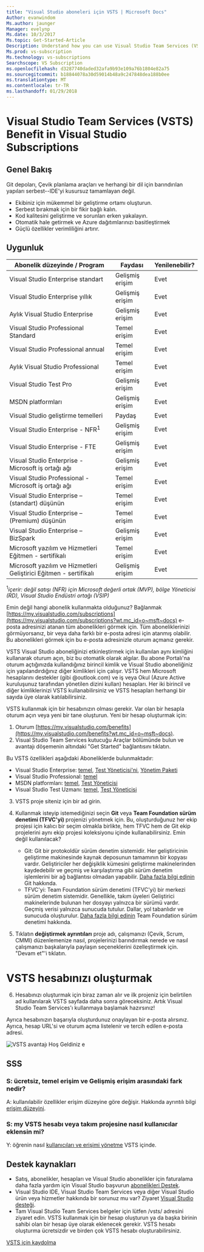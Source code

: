 ```yaml
---
title: "Visual Studio aboneleri için VSTS | Microsoft Docs"
Author: evanwindom
Ms.author: jaunger
Manager: evelynp
Ms.date: 10/3/2017
Ms.topic: Get-Started-Article
Description: Understand how you can use Visual Studio Team Services (VSTS) as a Visual Studio subscriber.
Ms.prod: vs-subscription
Ms.technology: vs-subscriptions
Searchscope: VS Subscription
ms.openlocfilehash: d3287740daded32afa9b93e109a76b1804e82a75
ms.sourcegitcommit: b18844078a30d59014b48a9c247848dea188b0ee
ms.translationtype: MT
ms.contentlocale: tr-TR
ms.lasthandoff: 01/29/2018
---
```

# <a name="visual-studio-team-services-vsts-benefit-in-visual-studio-subscriptions"></a>Visual Studio Team Services (VSTS) Benefit in Visual Studio Subscriptions

## <a name="overview"></a>Genel Bakış 
Git depoları, Çevik planlama araçları ve herhangi bir dil için barındırılan yapıları serbest--IDE'yi kusursuz tamamlayan değil. 
- Ekibiniz için mükemmel bir geliştirme ortamı oluşturun. 
- Serbest bırakmak için bir fikir bağlı kalın. 
- Kod kalitesini geliştirme ve sorunları erken yakalayın.
- Otomatik hale getirmek ve Azure dağıtımlarınızı basitleştirmek
- Güçlü özellikler verimliliğini artırır. 

## <a name="eligibility"></a>Uygunluk
| Abonelik düzeyinde / Program                                                  | Faydası               | Yenilenebilir?                                                         |
|-------------------------------------------------------------------------------|-----------------------|--------------------------------------------------------------------|
| Visual Studio Enterprise standart                                             | Gelişmiş erişim       |  Evet                                                               |
| Visual Studio Enterprise yıllık                                               | Gelişmiş erişim       |  Evet                                                               |
| Aylık Visual Studio Enterprise                                              | Gelişmiş erişim       |  Evet                                                               |
| Visual Studio Professional Standard                                           | Temel erişim          |  Evet                                                               |
| Visual Studio Professional annual                                             | Temel erişim          |  Evet                                                               | 
| Aylık Visual Studio Professional                                            | Temel erişim          |  Evet                                                               |
| Visual Studio Test Pro                                                        | Gelişmiş erişim       |  Evet                                                               |
| MSDN platformları                                                                | Gelişmiş erişim       |  Evet                                                               |
| Visual Studio geliştirme temelleri                                                  | Paydaş           |  Evet                                                               |
| Visual Studio Enterprise - NFR<sup>1</sup>                                               | Gelişmiş erişim       |  Evet                                                               |
| Visual Studio Enterprise - FTE                                                | Gelişmiş erişim       |  Evet                                                               |
| Visual Studio Enterprise - Microsoft iş ortağı ağı                          | Gelişmiş erişim       |  Evet                                                               |
| Visual Studio Professional - Microsoft iş ortağı ağı                        | Temel erişim          |  Evet                                                               |
| Visual Studio Enterprise – (standart) düşünün                                 | Temel erişim          |  Evet                                                               |
| Visual Studio Enterprise – (Premium) düşünün                                  | Temel erişim          |  Evet                                                               |
| Visual Studio Enterprise – BizSpark                                           | Gelişmiş erişim       |  Evet                                                               |
| Microsoft yazılım ve Hizmetleri Eğitmen - sertifikalı                             | Temel erişim          |  Evet                                                               |
| Microsoft yazılım ve Hizmetleri Geliştirici Eğitmen - sertifikalı                   | Gelişmiş erişim       |  Evet                                                               |

<sup>1</sup>*içerir: değil satışı (NFR) için Microsoft değerli ortak (MVP), bölge Yöneticisi (RD), Visual Studio Endüstri ortağı (VSIP)*   

Emin değil hangi abonelik kullanmakta olduğunuz?  Bağlanmak [https://my.visualstudio.com/subscriptions](https://my.visualstudio.com/subscriptions?wt.mc_id=o~msft~docs) e-posta adresinizi atanan tüm abonelikleri görmek için. Tüm aboneliklerinizi görmüyorsanız, bir veya daha farklı bir e-posta adresi için atanmış olabilir.  Bu abonelikleri görmek için bu e-posta adresinizle oturum açmanız gerekir. 

VSTS Visual Studio aboneliğinizi etkinleştirmek için kullanılan aynı kimliğini kullanarak oturum açın, biz bu otomatik olarak algılar. Bu abone Portalı'na oturum açtığınızda kullandığınız birincil kimlik ve Visual Studio aboneliğiniz için yapılandırdığınız diğer kimlikleri için çalışır. VSTS hem Microsoft hesaplarını destekler (gibi @outlook.com) ve iş veya Okul (Azure Active kuruluşunuz tarafından yönetilen dizini kullan) hesapları. Her iki birincil ve diğer kimliklerinizi VSTS kullanabilirsiniz ve VSTS hesapları herhangi bir sayıda üye olarak katılabilirsiniz.

VSTS kullanmak için bir hesabınızın olması gerekir. Var olan bir hesapla oturum açın veya yeni bir tane oluşturun.  Yeni bir hesap oluşturmak için:
1.  Oturum [https://my.visualstudio.com/benefits](https://my.visualstudio.com/benefits?wt.mc_id=o~msft~docs).
2.  Visual Studio Team Services kutucuğu Araçlar bölümünde bulun ve avantajı döşemenin altındaki "Get Started" bağlantısını tıklatın.   

Bu VSTS özellikleri aşağıdaki Aboneliklerde bulunmaktadır: 
- Visual Studio Enterprise: [temel](https://www.visualstudio.com/team-services/compare-features/), [Test Yöneticisi'ni](https://marketplace.visualstudio.com/items?itemName=ms.vss-testmanager-web), [Yönetim Paketi](https://marketplace.visualstudio.com/items?itemName=ms.feed)
- Visual Studio Professional: [temel](https://www.visualstudio.com/team-services/compare-features/)
- MSDN platformları: [temel](https://www.visualstudio.com/team-services/compare-features/), [Test Yöneticisi](https://marketplace.visualstudio.com/items?itemName=ms.vss-testmanager-web)
- Visual Studio Test Uzmanı: [temel](https://www.visualstudio.com/team-services/compare-features/), [Test Yöneticisi](https://marketplace.visualstudio.com/items?itemName=ms.vss-testmanager-web)

3.  VSTS proje siteniz için bir ad girin.  

4.  Kullanmak isteyip istemediğinizi seçin **Git** veya **Team Foundation sürüm denetimi (TFVC'yi)** projenizi yönetmek için.  Bu, oluşturduğunuz her ekip projesi için kalıcı bir seçim olmakla birlikte, hem TFVC hem de Git ekip projelerini aynı ekip projesi koleksiyonu içinde kullanabilirsiniz.  Emin değil kullanılacak? 
    - Git: Git bir protokoldür sürüm denetim sistemidir. Her geliştiricinin geliştirme makinesinde kaynak deposunun tamamının bir kopyası vardır. Geliştiriciler her değişiklik kümesini geliştirme makinelerinden kaydedebilir ve geçmiş ve karşılaştırma gibi sürüm denetim işlemlerini bir ağ bağlantısı olmadan yapabilir.  [Daha fazla bilgi edinin](https://www.visualstudio.com/docs/git/gitquickstart) Git hakkında.
    - TFVC'yi: Team Foundation sürüm denetimi (TFVC'yi) bir merkezi sürüm denetim sistemidir. Genellikle, takım üyeleri Geliştirici makinelerinde bulunan her dosyayı yalnızca bir sürümü vardır. Geçmiş verisi yalnızca sunucuda tutulur. Dallar, yol tabanlıdır ve sunucuda oluşturulur. [Daha fazla bilgi edinin](https://www.visualstudio.com/docs/tfvc/overview) Team Foundation sürüm denetimi hakkında.

 
5.  Tıklatın **değiştirmek ayrıntıları** proje adı, çalışmanızı (Çevik, Scrum, CMMI) düzenlemenize nasıl, projelerinizi barındırmak nerede ve nasıl çalışmanızı başkalarıyla paylaşın seçeneklerini özelleştirmek için.  "Devam et"'i tıklatın.

# <a name="create-your-vsts-account"></a>VSTS hesabınızı oluşturmak

6.  Hesabınızı oluşturmak için biraz zaman alır ve ilk projeniz için belirtilen ad kullanılarak VSTS sayfada daha sonra göreceksiniz.  Artık Visual Studio Team Services'ı kullanmaya başlamak hazırsınız!

Ayrıca hesabınızın başarıyla oluşturdunuz onaylayan bir e-posta alırsınız.  Ayrıca, hesap URL'si ve oturum açma listelenir ve tercih edilen e-posta adresi.  

![VSTS avantajı Hoş Geldiniz e](_img\vs-vsts\vs-vsts-welcome.png)


## <a name="faq"></a>SSS
### <a name="q--what-is-the-difference-between-free-basic-access-and-advanced-access"></a>S: ücretsiz, temel erişim ve Gelişmiş erişim arasındaki fark nedir?
A: kullanılabilir özellikler erişim düzeyine göre değişir.  Hakkında ayrıntılı bilgi [erişim düzeyini](/vsts/security/access-levels). 

### <a name="q--how-do-i-add-users-to-my-vsts-account-or-team-project"></a>S: my VSTS hesabı veya takım projesine nasıl kullanıcılar eklensin mi?
Y: öğrenin nasıl [kullanıcıları ve erişimi yönetme](/vsts/accounts/add-account-users-from-user-hub) VSTS içinde.

## <a name="support-resources"></a>Destek kaynakları
-  Satış, abonelikler, hesapları ve Visual Studio abonelikler için faturalama daha fazla yardım için Visual Studio başvurun [abonelikleri Destek](https://www.visualstudio.com/subscriptions/support/).
-  Visual Studio IDE, Visual Studio Team Services veya diğer Visual Studio ürün veya hizmetler hakkında bir sorunuz mu var?  Ziyaret [Visual Studio desteği](https://www.visualstudio.com/support/). 
-  Tam Visual Studio Team Services belgeler için lütfen /vsts/ adresini ziyaret edin.
VSTS kullanmak için bir hesap oluşturun ya da başka birinin sahibi olan bir hesap üye olarak eklenecek gerekir. VSTS hesabı oluşturma ücretsizdir ve birden çok VSTS hesabı oluşturabilirsiniz. 

[VSTS için kaydolma](/vsts/accounts/index)
